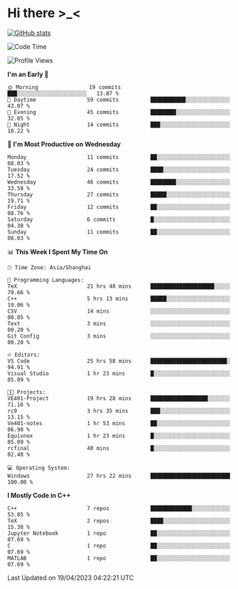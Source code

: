 # Hi there \>_<

[![GitHub stats](https://github-readme-stats.vercel.app/api?username=ARessegetesStery&show_icons=true&theme=transparent)](https://github.com/anuraghazra/github-readme-stats)

<!--START_SECTION:waka-->
![Code Time](http://img.shields.io/badge/Code%20Time-57%20hrs%2034%20mins-blue)

![Profile Views](http://img.shields.io/badge/Profile%20Views-5-blue)

**I'm an Early 🐤** 

```text
🌞 Morning                19 commits          ███░░░░░░░░░░░░░░░░░░░░░░   13.87 % 
🌆 Daytime                59 commits          ███████████░░░░░░░░░░░░░░   43.07 % 
🌃 Evening                45 commits          ████████░░░░░░░░░░░░░░░░░   32.85 % 
🌙 Night                  14 commits          ███░░░░░░░░░░░░░░░░░░░░░░   10.22 % 
```
📅 **I'm Most Productive on Wednesday** 

```text
Monday                   11 commits          ██░░░░░░░░░░░░░░░░░░░░░░░   08.03 % 
Tuesday                  24 commits          ████░░░░░░░░░░░░░░░░░░░░░   17.52 % 
Wednesday                46 commits          ████████░░░░░░░░░░░░░░░░░   33.58 % 
Thursday                 27 commits          █████░░░░░░░░░░░░░░░░░░░░   19.71 % 
Friday                   12 commits          ██░░░░░░░░░░░░░░░░░░░░░░░   08.76 % 
Saturday                 6 commits           █░░░░░░░░░░░░░░░░░░░░░░░░   04.38 % 
Sunday                   11 commits          ██░░░░░░░░░░░░░░░░░░░░░░░   08.03 % 
```


📊 **This Week I Spent My Time On** 

```text
🕑︎ Time Zone: Asia/Shanghai

💬 Programming Languages: 
TeX                      21 hrs 48 mins      ████████████████████░░░░░   79.66 % 
C++                      5 hrs 13 mins       █████░░░░░░░░░░░░░░░░░░░░   19.06 % 
CSV                      14 mins             ░░░░░░░░░░░░░░░░░░░░░░░░░   00.85 % 
Text                     3 mins              ░░░░░░░░░░░░░░░░░░░░░░░░░   00.20 % 
Git Config               3 mins              ░░░░░░░░░░░░░░░░░░░░░░░░░   00.20 % 

🔥 Editors: 
VS Code                  25 hrs 58 mins      ████████████████████████░   94.91 % 
Visual Studio            1 hr 23 mins        █░░░░░░░░░░░░░░░░░░░░░░░░   05.09 % 

🐱‍💻 Projects: 
VE401-Project            19 hrs 28 mins      ██████████████████░░░░░░░   71.16 % 
rc9                      3 hrs 35 mins       ███░░░░░░░░░░░░░░░░░░░░░░   13.15 % 
Ve401-notes              1 hr 53 mins        ██░░░░░░░░░░░░░░░░░░░░░░░   06.90 % 
Equivnox                 1 hr 23 mins        █░░░░░░░░░░░░░░░░░░░░░░░░   05.09 % 
rcfinal                  40 mins             █░░░░░░░░░░░░░░░░░░░░░░░░   02.48 % 

💻 Operating System: 
Windows                  27 hrs 22 mins      █████████████████████████   100.00 % 
```

**I Mostly Code in C++** 

```text
C++                      7 repos             █████████████░░░░░░░░░░░░   53.85 % 
TeX                      2 repos             ████░░░░░░░░░░░░░░░░░░░░░   15.38 % 
Jupyter Notebook         1 repo              ██░░░░░░░░░░░░░░░░░░░░░░░   07.69 % 
C                        1 repo              ██░░░░░░░░░░░░░░░░░░░░░░░   07.69 % 
MATLAB                   1 repo              ██░░░░░░░░░░░░░░░░░░░░░░░   07.69 % 
```




 Last Updated on 19/04/2023 04:22:21 UTC
<!--END_SECTION:waka-->
